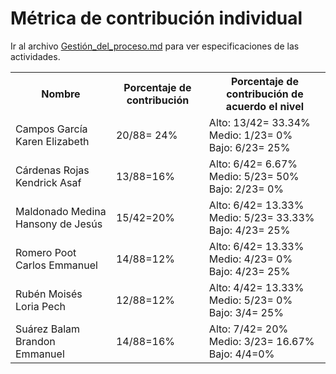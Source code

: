 # ﻿Métrica de contribución individual 

 Ir al archivo <a href="https://github.com/KarenCampos842/Equipo-4/blob/Segunda-Entrega/Gestion_del_Proceso.md#sprint-backlog">Gestión_del_proceso.md</a> para ver especificaciones de las actividades.
 

<table align=center>  
   <tr>  
      <th>Nombre</th>  
      <th>Porcentaje de contribución</th> 
      <th>Porcentaje de contribución de acuerdo el nivel</th>  
   </tr> 
    <tr>  
      <td>Campos García Karen Elizabeth</td>  
       <td> 20/88= 24%</td> 
       <td> Alto: 13/42= 33.34%<br>Medio: 1/23= 0%<br>Bajo: 6/23= 25%</td>  
   </tr> 
   <tr>  
      <td>Cárdenas Rojas Kendrick Asaf</td>  
       <td>13/88=16%</td>
       <td> Alto: 6/42= 6.67%<br>Medio: 5/23= 50%<br>Bajo: 2/23= 0%</td>    
   </tr> 
    <tr>  
      <td>Maldonado Medina Hansony de Jesús</td>  
      <td>15/42=20%</td>
      <td> Alto: 6/42= 13.33%<br>Medio: 5/23= 33.33%<br>Bajo: 4/23= 25%</td>    
   </tr> 
    <tr>  
      <td>Romero Poot Carlos Emmanuel</td>  
       <td>14/88=12%</td>
      <td> Alto: 6/42= 13.33%<br>Medio: 4/23= 0%<br>Bajo: 4/23= 25%</td> 
   </tr> 
     <tr>  
      <td>Rubén Moisés Loria Pech</td>  
        <td>12/88=12%</td>
        <td> Alto: 4/42= 13.33%<br>Medio: 5/23= 0%<br>Bajo: 3/4= 25%</td>    
   </tr> 
    <tr>  
      <td>Suárez Balam Brandon Emmanuel</td> 
      <td>14/88=16%</td>
       <td> Alto: 7/42= 20%<br>Medio: 3/23= 16.67%<br>Bajo: 4/4=0%</td>       
   </tr> 
 </table>

<!--stackedit_data:
eyJoaXN0b3J5IjpbLTEwNzE2NjE3NDgsMTQ3NzU5MjEzNywtMT
EwOTYyNDIxNyw2Njk2MTY4NTgsLTY0ODg2MjM3LDExMDgzMzQ3
NTEsMTkwNzYxMTg0NSwtNzEzOTMzOTMzXX0=
-->
